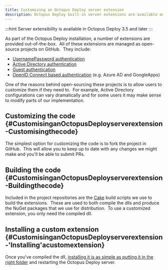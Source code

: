 ```yaml
---
title: Customizing an Octopus Deploy server extension
description: Octopus Deploy built-in server extensions are available on GitHub and can be forked and customized.
---
```


:::hint
Server extensibility is available in Octopus Deploy 3.5 and later
:::

As part of the Octopus Deploy installation, a number of extensions are provided out-of-the-box.  All of these extensions are managed as open-source projects on GitHub.  They include:

- [UsernamePassword authentication](https://github.com/OctopusDeploy/UsernamePasswordAuthenticationProvider)
- [Active Directory authentication](https://github.com/OctopusDeploy/DirectoryServicesAuthenticationProvider)
- [Guest authentication](https://github.com/OctopusDeploy/GuestAuthenticationProvider)
- [OpenID Connect based authentication](https://github.com/OctopusDeploy/OpenIDConnectAuthenticationProviders) (e.g. Azure AD and GoogleApps)

One of the reasons behind open-sourcing these projects is to allow users to customize them if they need to.  For example, Active Directory configurations can vary dramatically and for some users it may make sense to modify parts of our implementation.

## Customizing the code {#CustomisinganOctopusDeployserverextension-Customisingthecode}

The simplest option for customizing the code is to fork the project in GitHub.  This will allow you to keep up to date with any changes we might make and you'll be able to submit PRs.

## Building the code {#CustomisinganOctopusDeployserverextension-Buildingthecode}

Included in the project repositories are the [Cake](http://cakebuild.net/) build scripts we use to build the extensions.  These are used to both compile the dlls and produce the NuGet packages that we use for distribution.  To use a customized extension, you only need the compiled dll.

## Installing a custom extension {#CustomisinganOctopusDeployserverextension-&#39;Installing&#39;acustomextension}

Once you've compiled the dll, [installing it is as simple as putting it in the right folder](/docs/reference/server-extensibility/installing-a-custom-server-extension.md) and restarting the Octopus Deploy server.

